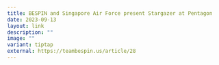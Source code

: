 ```yaml
---
title: BESPIN and Singapore Air Force present Stargazer at Pentagon
date: 2023-09-13
layout: link
description: ""
image: ""
variant: tiptap
external: https://teambespin.us/article/28
---
```

